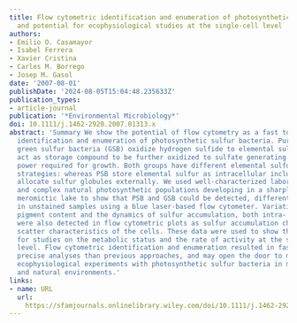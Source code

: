 ```yaml
---
title: Flow cytometric identification and enumeration of photosynthetic sulfur bacteria
  and potential for ecophysiological studies at the single‐cell level
authors:
- Emilio O. Casamayor
- Isabel Ferrera
- Xavier Cristina
- Carles M. Borrego
- Josep M. Gasol
date: '2007-08-01'
publishDate: '2024-08-05T15:04:48.235633Z'
publication_types:
- article-journal
publication: '*Environmental Microbiology*'
doi: 10.1111/j.1462-2920.2007.01313.x
abstract: 'Summary We show the potential of flow cytometry as a fast tool for population
  identification and enumeration of photosynthetic sulfur bacteria. Purple (PSB) and
  green sulfur bacteria (GSB) oxidize hydrogen sulfide to elemental sulfur that can
  act as storage compound to be further oxidized to sulfate generating the reducing
  power required for growth. Both groups have different elemental sulfur allocation
  strategies: whereas PSB store elemental sulfur as intracellular inclusions, GSB
  allocate sulfur globules externally. We used well‐characterized laboratory strains
  and complex natural photosynthetic populations developing in a sharply stratified
  meromictic lake to show that PSB and GSB could be detected, differentiated and enumerated
  in unstained samples using a blue laser‐based flow cytometer. Variations in cell‐specific
  pigment content and the dynamics of sulfur accumulation, both intra‐ and extracellularly,
  were also detected in flow cytometric plots as sulfur accumulation changed the light
  scatter characteristics of the cells. These data were used to show the potential
  for studies on the metabolic status and the rate of activity at the single‐cell
  level. Flow cytometric identification and enumeration resulted in faster and more
  precise analyses than previous approaches, and may open the door to more complex
  ecophysiological experiments with photosynthetic sulfur bacteria in mixed cultures
  and natural environments.'
links:
- name: URL
  url: 
    https://sfamjournals.onlinelibrary.wiley.com/doi/10.1111/j.1462-2920.2007.01313.x
---
```

